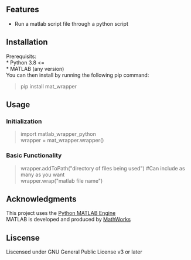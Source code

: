 ## Features  

* Run a matlab script file through a python script  

## Installation  
Prerequisits:  
	* Python 3.8 <=  
	* MATLAB (any version)  
You can then install by running the following pip command:  
> pip install mat_wrapper  

## Usage  

### Initialization  
> import matlab_wrapper_python  
> wrapper = mat_wrapper.wrapper()

### Basic Functionality  
> wrapper.addToPath("directory of files being used") #Can include as many as you want  
> wrapper.wrap("matlab file name")  

## Acknowledgments

This project uses the [Python MATLAB Engine](https://www.mathworks.com/help/matlab/matlab-engine-for-python.html)  
MATLAB is developed and produced by [MathWorks](https://www.mathworks.com/)  

## Liscense  

Liscensed under GNU General Public License v3 or later  
